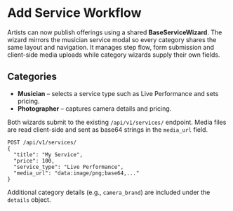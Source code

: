 # Add Service Workflow

Artists can now publish offerings using a shared **BaseServiceWizard**. The wizard mirrors the musician service modal so every category shares the same layout and navigation. It manages step flow, form submission and client-side media uploads while category wizards supply their own fields.

## Categories

- **Musician** – selects a service type such as Live Performance and sets pricing.
- **Photographer** – captures camera details and pricing.

Both wizards submit to the existing `/api/v1/services/` endpoint. Media files are read client-side and sent as base64 strings in the `media_url` field.

```http
POST /api/v1/services/
{
  "title": "My Service",
  "price": 100,
  "service_type": "Live Performance",
  "media_url": "data:image/png;base64,..."
}
```

Additional category details (e.g., `camera_brand`) are included under the `details` object.
